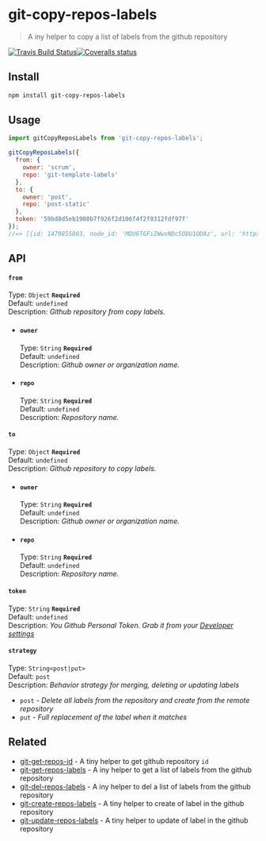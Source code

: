 # git-copy-repos-labels
> A iny helper to copy a list of labels from the github repository 

[![Travis Build Status](https://img.shields.io/travis/Scrum/git-copy-repos-labels/master.svg?style=flat-square&label=unix)](https://travis-ci.org/Scrum/git-copy-repos-labels)[![Coveralls status](https://img.shields.io/coveralls/Scrum/git-copy-repos-labels.svg?style=flat-square)](https://coveralls.io/r/Scrum/git-copy-repos-labels)

## Install
```bash
npm install git-copy-repos-labels
```

## Usage
```js
import gitCopyReposLabels from 'git-copy-repos-labels';

gitCopyReposLabels({
  from: {
    owner: 'scrum', 
    repo: 'git-template-labels'
  },
  to: {
    owner: 'post', 
    repo: 'post-static'
  },
  token: '59bd8d5eb1980b7f926f2d106f4f2f0312fdf97f'
});
//=> [{id: 1479855803, node_id: 'MDU6TGFiZWwxNDc5ODU1ODAz', url: 'https://api.github.com/repos/post/post-static/labels/bug', name: 'bug', color: 'd73a4a', description: 'Something isn\'t working', default: true}, ...]
```

## API
#### `from`
  Type: `Object` **`Required`**  
  Default: `undefined`  
  Description: *Github repository from copy labels.*

  - #### `owner`

    Type: `String` **`Required`**  
    Default: `undefined`  
    Description: *Github owner or organization name.*

  - #### `repo`

    Type: `String` **`Required`**  
    Default: `undefined`  
    Description: *Repository name.*

#### `to`
  Type: `Object` **`Required`**  
  Default: `undefined`  
  Description: *Github repository to copy labels.*

  - #### `owner`

    Type: `String` **`Required`**  
    Default: `undefined`  
    Description: *Github owner or organization name.*

  - #### `repo`

    Type: `String` **`Required`**  
    Default: `undefined`  
    Description: *Repository name.*

#### `token`

Type: `String` **`Required`**  
Default: `undefined`  
Description: *You  Github Personal Token. Grab it from your [Developer settings](https://github.com/settings/developers)*

#### `strategy`

Type: `String<post|put>`  
Default: `post`  
Description: *Behavior strategy for merging, deleting or updating labels*
  - `post` - *Delete all labels from the repository and create from the remote repository*
  - `put` - *Full replacement of the label when it matches*

## Related
 - [git-get-repos-id](https://github.com/Scrum/git-get-repos-id) - A tiny helper to get github repository `id` 
 - [git-get-repos-labels](https://github.com/Scrum/git-get-repos-labels) - A iny helper to get a list of labels from the github repository
 - [git-del-repos-labels](https://github.com/Scrum/git-del-repos-labels) - A iny helper to del a list of labels from the github repository
 - [git-create-repos-labels](https://github.com/Scrum/git-create-repos-labels) - A tiny helper to create of label in the github repository 
 - [git-update-repos-labels](https://github.com/Scrum/git-update-repos-labels) - A tiny helper to update of label in the github repository 
